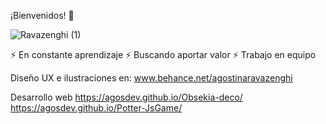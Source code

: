 ¡Bienvenidos! 👋

![Ravazenghi (1)](https://user-images.githubusercontent.com/67771188/104816920-f93f9180-57fc-11eb-8e7e-2d96000c04b8.gif)


 ⚡ En constante aprendizaje
 ⚡ Buscando aportar valor
 ⚡ Trabajo en equipo

 Diseño UX e ilustraciones en: 
 www.behance.net/agostinaravazenghi

 Desarrollo web
 https://agosdev.github.io/Obsekia-deco/
 https://agosdev.github.io/Potter-JsGame/
